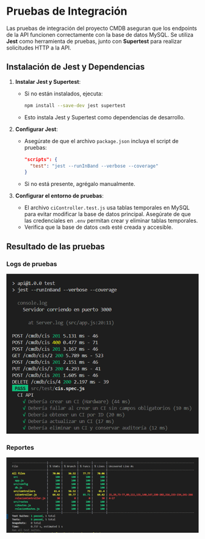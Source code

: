 # Pruebas de Integración

Las pruebas de integración del proyecto CMDB aseguran que los endpoints de la API funcionen correctamente con la base de datos MySQL. Se utiliza **Jest** como herramienta de pruebas, junto con **Supertest** para realizar solicitudes HTTP a la API.

## Instalación de Jest y Dependencias

1. **Instalar Jest y Supertest**:
   - Si no están instalados, ejecuta:
     ```bash
     npm install --save-dev jest supertest
     ```
   - Esto instala Jest y Supertest como dependencias de desarrollo.

2. **Configurar Jest**:
   - Asegúrate de que el archivo `package.json` incluya el script de pruebas:
     ```json
     "scripts": {
       "test": "jest --runInBand --verbose --coverage"
     }
     ```
   - Si no está presente, agrégalo manualmente.

3. **Configurar el entorno de pruebas**:
   - El archivo `ciController.test.js` usa tablas temporales en MySQL para evitar modificar la base de datos principal. Asegúrate de que las credenciales en `.env` permitan crear y eliminar tablas temporales.
   - Verifica que la base de datos `cmdb` esté creada y accesible.

## Resultado de las pruebas
### Logs de pruebas

![logs](logs.png)

### Reportes

![logs](reportes.png)